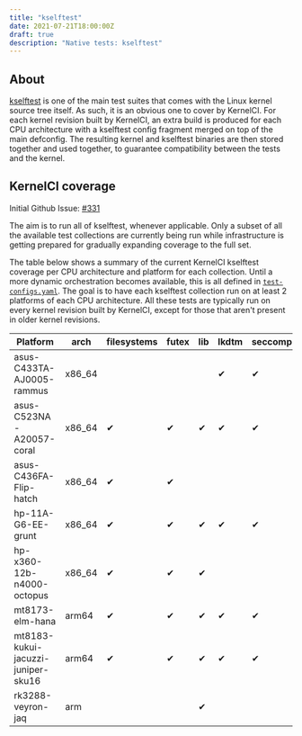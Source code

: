 ```yaml
---
title: "kselftest"
date: 2021-07-21T18:00:00Z
draft: true
description: "Native tests: kselftest"
---
```


## About

[kselftest](https://www.kernel.org/doc/html/latest/dev-tools/kselftest.html) is
one of the main test suites that comes with the Linux kernel source tree
itself.  As such, it is an obvious one to cover by KernelCI.  For each kernel
revision built by KernelCI, an extra build is produced for each CPU
architecture with a kselftest config fragment merged on top of the main
defconfig.  The resulting kernel and kselftest binaries are then stored
together and used together, to guarantee compatibility between the tests and
the kernel.

## KernelCI coverage

Initial Github Issue: [#331](https://github.com/kernelci/kernelci-core/issues/331)

The aim is to run all of kselftest, whenever applicable.  Only a subset of all
the available test collections are currently being run while infrastructure is
getting prepared for gradually expanding coverage to the full set.

The table below shows a summary of the current KernelCI kselftest coverage per
CPU architecture and platform for each collection.  Until a more dynamic
orchestration becomes available, this is all defined in
[`test-configs.yaml`](https://github.com/kernelci/kernelci-core/blob/master/test-configs.yaml).
The goal is to have each kselftest collection run on at least 2 platforms of
each CPU architecture.  All these tests are typically run on every kernel
revision built by KernelCI, except for those that aren't present in older
kernel revisions.

| Platform                           | arch    | filesystems | futex | lib | lkdtm | seccomp |
|------------------------------------|---------|-------------|-------|-----|-------|---------|
| asus-C433TA-AJ0005-rammus          | x86\_64 |             |       |     | ✔     | ✔       |
| asus-C523NA-A20057-coral           | x86\_64 | ✔           | ✔     | ✔   | ✔     | ✔       |
| asus-C436FA-Flip-hatch             | x86\_64 | ✔           | ✔     |     |       |         |
| hp-11A-G6-EE-grunt                 | x86\_64 | ✔           | ✔     | ✔   | ✔     | ✔       |
| hp-x360-12b-n4000-octopus          | x86\_64 | ✔           | ✔     | ✔   |       |         |
| mt8173-elm-hana                    | arm64   | ✔           | ✔     | ✔   | ✔     | ✔       |
| mt8183-kukui-jacuzzi-juniper-sku16 | arm64   | ✔           | ✔     | ✔   | ✔     | ✔       |
| rk3288-veyron-jaq                  | arm     |             |       | ✔   |       |         |
